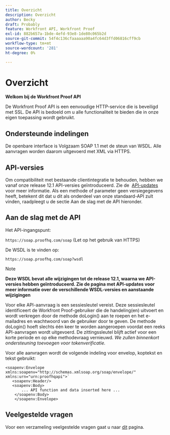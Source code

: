 ```yaml
---
title: Overzicht
description: Overzicht
author: Becky
draft: Probably
feature: Workfront API, Workfront Proof
exl-id: 882b657a-1bde-4efd-93e8-1de80c065b2d
source-git-commit: 54f4c136cfaaaaaa90a4fc64d3ffd06816cff9cb
workflow-type: tm+mt
source-wordcount: '281'
ht-degree: 0%

---
```


# Overzicht

**Welkom bij de Workfront Proof API**

De Workfront Proof API is een eenvoudige HTTP-service die is beveiligd met SSL. De API is bedoeld om u alle functionaliteit te bieden die in onze eigen toepassing wordt gebruikt.

## Ondersteunde indelingen

De openbare interface is Volgzaam SOAP 1.1 met de steun van WSDL. Alle aanvragen worden daarom uitgevoerd met XML via HTTPS.

## API-versies

Om compatibiliteit met bestaande clientintegratie te behouden, hebben we vanaf onze release 12.1 API-versies geïntroduceerd. Zie de  [API-updates](http://api.proofhq.com/new-updates) voor meer informatie. Als een methode of parameter geen versiegegevens heeft, betekent dit dat u dit als onderdeel van onze standaard-API zult vinden, raadpleegt u de sectie Aan de slag met de API hieronder.

## Aan de slag met de API

Het API-ingangspunt:

`https://soap.proofhq.com/soap` (Let op het gebruik van HTTPS)

De WSDL is te vinden op:

`https://soap.proofhq.com/soap?wsdl`

>[!NOTE]
>
>**Deze WSDL bevat alle wijzigingen tot de release 12.1, waarna we API-versies hebben geïntroduceerd. Zie de pagina met API-updates voor meer informatie over de verschillende WSDL-versies en aanstaande wijzigingen**

Voor elke API-aanvraag is een sessiesleutel vereist. Deze sessiesleutel identificeert de Workfront Proof-gebruiker die de handeling(en) uitvoert en wordt verkregen door de methode doLogin() aan te roepen en het e-mailadres en wachtwoord van de gebruiker door te geven. De methode doLogin() hoeft slechts één keer te worden aangeroepen voordat een reeks API-aanvragen wordt uitgevoerd. De zittingssleutel blijft actief voor een korte periode en op elke methodevraag vernieuwd. *We zullen binnenkort ondersteuning toevoegen voor tokenverificatie.*

Voor alle aanvragen wordt de volgende indeling voor envelop, koptekst en tekst gebruikt:

```
<soapenv:Envelope xmlns:soapenv="http://schemas.xmlsoap.org/soap/envelope/" xmlns:urn="urn:proofhqapi">`
   <soapenv:Header/>
   <soapenv:Body>
	   ... API function and data inserted here ...
	</soapenv:Body>
	</soapenv:Envelope>
```

## Veelgestelde vragen

Voor een verzameling veelgestelde vragen gaat u naar [dit](http://api.proofhq.com/faqs) pagina.
